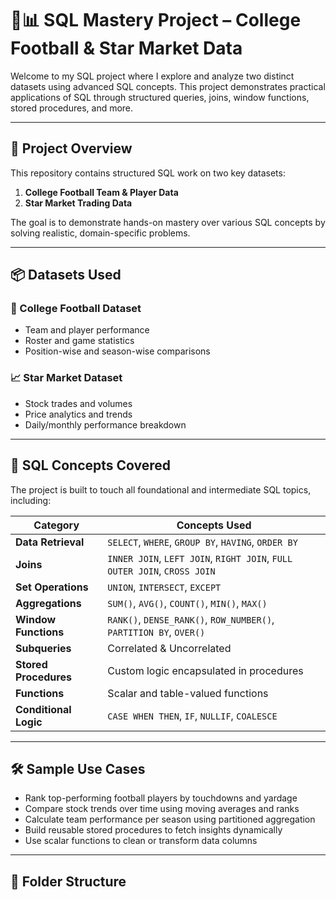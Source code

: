 # 🏈📊 SQL Mastery Project – College Football & Star Market Data

Welcome to my SQL project where I explore and analyze two distinct datasets using advanced SQL concepts. This project demonstrates practical applications of SQL through structured queries, joins, window functions, stored procedures, and more.

---

## 📁 Project Overview

This repository contains structured SQL work on two key datasets:

1. **College Football Team & Player Data**
2. **Star Market Trading Data**

The goal is to demonstrate hands-on mastery over various SQL concepts by solving realistic, domain-specific problems.

---

## 📦 Datasets Used

### 🏈 College Football Dataset
- Team and player performance
- Roster and game statistics
- Position-wise and season-wise comparisons

### 📈 Star Market Dataset
- Stock trades and volumes
- Price analytics and trends
- Daily/monthly performance breakdown

---

## 🧠 SQL Concepts Covered

The project is built to touch all foundational and intermediate SQL topics, including:

| Category            | Concepts Used |
|---------------------|----------------|
| **Data Retrieval**  | `SELECT`, `WHERE`, `GROUP BY`, `HAVING`, `ORDER BY` |
| **Joins**           | `INNER JOIN`, `LEFT JOIN`, `RIGHT JOIN`, `FULL OUTER JOIN`, `CROSS JOIN` |
| **Set Operations**  | `UNION`, `INTERSECT`, `EXCEPT` |
| **Aggregations**    | `SUM()`, `AVG()`, `COUNT()`, `MIN()`, `MAX()` |
| **Window Functions**| `RANK()`, `DENSE_RANK()`, `ROW_NUMBER()`, `PARTITION BY`, `OVER()` |
| **Subqueries**      | Correlated & Uncorrelated |
| **Stored Procedures** | Custom logic encapsulated in procedures |
| **Functions**       | Scalar and table-valued functions |
| **Conditional Logic** | `CASE WHEN THEN`, `IF`, `NULLIF`, `COALESCE` |

---

## 🛠️ Sample Use Cases

- Rank top-performing football players by touchdowns and yardage
- Compare stock trends over time using moving averages and ranks
- Calculate team performance per season using partitioned aggregation
- Build reusable stored procedures to fetch insights dynamically
- Use scalar functions to clean or transform data columns

---

## 📂 Folder Structure

